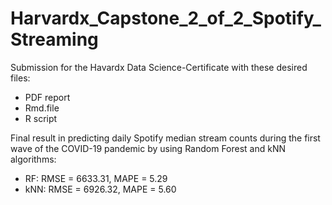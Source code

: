 # Harvardx_Capstone_2_of_2_Spotify_Streaming

Submission for the Havardx Data Science-Certificate with these desired files:

* PDF report
* Rmd.file
* R script

Final result in predicting daily Spotify median stream counts during the first wave of the COVID-19 pandemic by using Random Forest and kNN algorithms: 

* RF: RMSE = 6633.31, MAPE = 5.29
* kNN: RMSE = 6926.32, MAPE = 5.60
